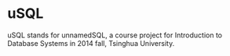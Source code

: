 uSQL
====

uSQL stands for unnamedSQL, a course project for Introduction to Database Systems in 2014 fall, Tsinghua University.

